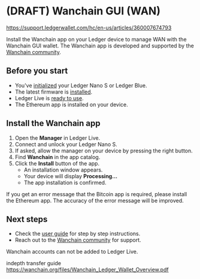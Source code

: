 # (DRAFT) Wanchain GUI (WAN)

https://support.ledgerwallet.com/hc/en-us/articles/360007674793

Install the Wanchain app on your Ledger device to manage WAN with the Wanchain GUI wallet. The Wanchain app is developed and supported by the [Wanchain community](https://wanchain.org/).

## Before you start

-   You've [initialized](https://support.ledgerwallet.com/hc/en-us/articles/360000613793) your Ledger Nano S or Ledger Blue.
-   The latest firmware is [installed](https://support.ledgerwallet.com/hc/en-us/articles/360002731113).
-   Ledger Live is [ready to use](https://support.ledgerwallet.com/hc/en-us/articles/360006395233).
-   The Ethereum app is installed on your device.

## Install the Wanchain app

1.  Open the **Manager** in Ledger Live.
2.  Connect and unlock your Ledger Nano S.
3.  If asked, allow the manager on your device by pressing the right button.
4.  Find **Wanchain** in the app catalog.
5.  Click the **Install** button of the app.
    -   An installation window appears.
    -   Your device will display **Processing...**
    -   The app installation is confirmed.

If you get an error message that the Bitcoin app is required, please install the Ethereum app. The accuracy of the error message will be improved.

## Next steps

-   Check the [user guide](https://wanchain.org/files/Wanchain_Ledger_Wallet_Overview.pdf) for step by step instructions.
-   Reach out to the [Wanchain community](https://github.com/wanchain/go-wanchain/wiki) for support.

Wanchain accounts can not be added to Ledger Live.

  

  

indepth transfer guide https://wanchain.org/files/Wanchain_Ledger_Wallet_Overview.pdf